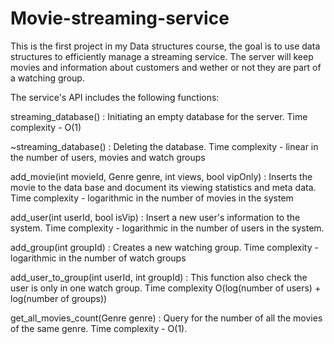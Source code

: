 # Movie-streaming-service
This is the first project in my Data structures course, the goal is to use data structures to efficiently manage a streaming service.
The server will keep movies and information about customers and wether or not they are part of a watching group.

The service's API includes the following functions:

streaming_database() :
Initiating an empty database for the server.
Time complexity - O(1)

~streaming_database() :
Deleting the database.
Time complexity - linear in the number of users, movies and watch groups

add_movie(int movieId, Genre genre, int views, bool vipOnly) :
Inserts the movie to the data base and document its viewing statistics and meta data.
Time complexity - logarithmic in the number of movies in the system

add_user(int userId, bool isVip) :
Insert a new user's information to the system.
Time complexity - logarithmic in the number of users in the system.

add_group(int groupId) :
Creates a new watching group.
Time complexity - logarithmic in the number of watch groups

add_user_to_group(int userId, int groupId) :
This function also check the user is only in one watch group.
Time complexity O(log(number of users) + log(number of groups))

get_all_movies_count(Genre genre) : 
Query for the number of all the movies of the same genre.
Time complexity - O(1).


